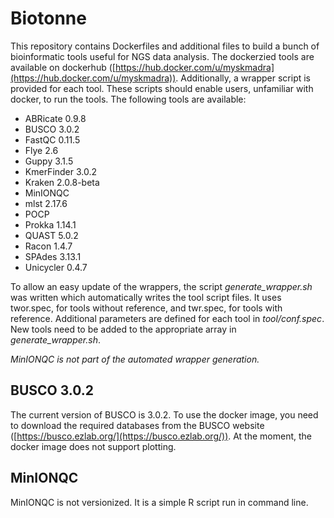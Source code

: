 # Biotonne

This repository contains Dockerfiles and additional files to build a bunch of bioinformatic tools useful for NGS data analysis. The dockerzied tools are available on dockerhub ([https://hub.docker.com/u/myskmadra](https://hub.docker.com/u/myskmadra)). Additionally, a wrapper script is provided for each tool. These scripts should enable users, unfamiliar with docker, to run the tools. The following tools are available:

- ABRicate 0.9.8
- BUSCO 3.0.2
- FastQC 0.11.5
- Flye 2.6
- Guppy 3.1.5
- KmerFinder 3.0.2
- Kraken 2.0.8-beta
- MinIONQC
- mlst 2.17.6
- POCP
- Prokka 1.14.1
- QUAST 5.0.2 
- Racon 1.4.7
- SPAdes 3.13.1
- Unicycler 0.4.7

To allow an easy update of the wrappers, the script *generate_wrapper.sh* was written which automatically writes the tool script files. It uses twor.spec, for tools without reference, and twr.spec, for tools with reference. Additional parameters are defined for each tool in *tool/conf.spec*. New tools need to be added to the appropriate array in *generate_wrapper.sh*.

*MinIONQC is not part of the automated wrapper generation.*

## BUSCO 3.0.2

The current version of BUSCO is 3.0.2. To use the docker image, you need to download the required databases from the BUSCO website ([https://busco.ezlab.org/](https://busco.ezlab.org/)). At the moment, the docker image does not support plotting.

## MinIONQC

MinIONQC is not versionized. It is a simple R script run in command line.

